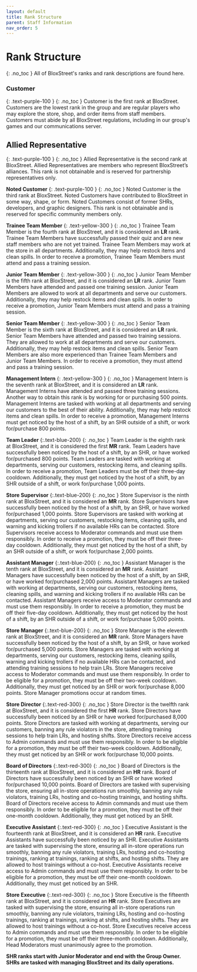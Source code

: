 ```yaml
---
layout: default
title: Rank Structure
parent: Staff Information
nav_order: 5
---
```

# Rank Structure
{: .no_toc }
All of BloxStreet's ranks and rank descriptions are found here.

### **Customer**
{: .text-purple-100 }
{: .no_toc }
Customer is the first rank at BloxStreet. Customers are the lowest rank in the group and are regular players who may explore the store, shop, and order items from staff members. Customers must abide by all BloxStreet regulations, including in our group's games and our communications server.

## **Allied Representative** 
{: .text-purple-100 }
{: .no_toc }
Allied Representative is the second rank at BloxStreet. Allied Representatives are members who represent BloxStreet’s alliances. This rank is not obtainable and is reserved for partnership representatives only.

**Noted Customer**
{: .text-purple-100 }
{: .no_toc }
Noted Customer is the third rank at BloxStreet. Noted Customers have contributed to BloxStreet in some way, shape, or form. Noted Customers consist of former SHRs, developers, and graphic designers. This rank is not obtainable and is reserved for specific community members only. 

**Trainee Team Member** 
{: .text-yellow-300 }
{: .no_toc }
Trainee Team Member is the fourth rank at BloxStreet, and it is considered an **LR** rank. Trainee Team Members have successfully passed their quiz and are new staff members who are not yet trained. Trainee Team Members may work at the store in all departments. Additionally, they may help restock items and clean spills. In order to receive a promotion, Trainee Team Members must attend and pass a training session.

**Junior Team Member**
{: .text-yellow-300 }
{: .no_toc }
Junior Team Member is the fifth rank at BloxStreet, and it is considered an **LR** rank. Junior Team Members have attended and passed one training session. Junior Team Members are allowed to work at all departments and serve our customers. Additionally, they may help restock items and clean spills. In order to receive a promotion, Junior Team Members must attend and pass a training session.

**Senior Team Member**
{: .text-yellow-300 }
{: .no_toc }
Senior Team Member is the sixth rank at BloxStreet, and it is considered an **LR** rank. Senior Team Members have attended and passed two training sessions. They are allowed to work at all departments and serve our customers. Additionally, they may help restock items and clean spills. Senior Team Members are also more experienced than Trainee Team Members and Junior Team Members. In order to receive a promotion, they must attend and pass a training session.

**Management Intern**
{: .text-yellow-300 }
{: .no_toc }
Management Intern is the seventh rank at BloxStreet, and it is considered an **LR** rank. Management Interns have attended and passed three training sessions. Another way to obtain this rank is by working for or purchasing 500 points. Management Interns are tasked with working at all departments and serving our customers to the best of their ability. Additionally, they may help restock items and clean spills. In order to receive a promotion, Management Interns must get noticed by the host of a shift, by an SHR outside of a shift, or work for/purchase 800 points.

**Team Leader** 
{:.text-blue-200}
{: .no_toc }
Team Leader is the eighth rank at BloxStreet, and it is considered the first **MR** rank. Team Leaders have successfully been noticed by the host of a shift, by an SHR, or have worked for/purchased 800 points. Team Leaders are tasked with working at departments, serving our customers, restocking items, and cleaning spills. In order to receive a promotion, Team Leaders must be off their three-day cooldown. Additionally, they must get noticed by the host of a shift, by an SHR outside of a shift, or work for/purchase 1,000 points.

**Store Supervisor** 
{:.text-blue-200}
{: .no_toc }
Store Supervisor is the ninth rank at BloxStreet, and it is considered an **MR** rank. Store Supervisors have successfully been noticed by the host of a shift, by an SHR, or have worked for/purchased 1,000 points. Store Supervisors are tasked with working at departments, serving our customers, restocking items, cleaning spills, and warning and kicking trollers if no available HRs can be contacted. Store Supervisors receive access to Moderator commands and must use them responsibly. In order to receive a promotion, they must be off their three-day cooldown. Additionally, they must get noticed by the host of a shift, by an SHR outside of a shift, or work for/purchase 2,000 points.

**Assistant Manager** 
{:.text-blue-200}
{: .no_toc }
Assistant Manager is the tenth rank at BloxStreet, and it is considered an **MR** rank. Assistant Managers have successfully been noticed by the host of a shift, by an SHR, or have worked for/purchased 2,000 points. Assistant Managers are tasked with working at departments, serving our customers, restocking items, cleaning spills, and warning and kicking trollers if no available HRs can be contacted. Assistant Managers receive access to Moderator commands and must use them responsibly. In order to receive a promotion, they must be off their five-day cooldown. Additionally, they must get noticed by the host of a shift, by an SHR outside of a shift, or work for/purchase 5,000 points.

**Store Manager**
{:.text-blue-200}
{: .no_toc }
Store Manager is the eleventh rank at BloxStreet, and it is considered an **MR** rank. Store Managers have successfully been noticed by the host of a shift, by an SHR, or have worked for/purchased 5,000 points. Store Managers are tasked with working at departments, serving our customers, restocking items, cleaning spills, warning and kicking trollers if no available HRs can be contacted, and attending training sessions to help train LRs. Store Managers receive access to Moderator commands and must use them responsibly. In order to be eligible for a promotion, they must be off their two-week cooldown. Additionally, they must get noticed by an SHR or work for/purchase 8,000 points. Store Manager promotions occur at random times.

**Store Director** 
{:.text-red-300}
{: .no_toc }
Store Director is the twelfth rank at BloxStreet, and it is considered the first **HR** rank. Store Directors have successfully been noticed by an SHR or have worked for/purchased 8,000 points. Store Directors are tasked with working at departments, serving our customers, banning any rule violators in the store, attending training sessions to help train LRs, and hosting shifts. Store Directors receive access to Admin commands and must use them responsibly. In order to be eligible for a promotion, they must be off their two-week cooldown. Additionally, they must get noticed by an SHR or work for/purchase 10,000 points.

**Board of Directors**
{:.text-red-300}
{: .no_toc }
Board of Directors is the thirteenth rank at BloxStreet, and it is considered an **HR** rank. Board of Directors have successfully been noticed by an SHR or have worked for/purchased 10,000 points. Board of Directors are tasked with supervising the store, ensuring all in-store operations run smoothly, banning any rule violators, training LRs, hosting and co-hosting trainings, and hosting shifts. Board of Directors receive access to Admin commands and must use them responsibly. In order to be eligible for a promotion, they must be off their one-month cooldown. Additionally, they must get noticed by an SHR.

**Executive Assistant**
{:.text-red-300}
{: .no_toc }
Executive Assistant is the fourteenth rank at BloxStreet, and it is considered an **HR** rank. Executive Assistants have successfully been noticed by an SHR. Executive Assistants are tasked with supervising the store, ensuring all in-store operations run smoothly, banning any rule violators, training LRs, hosting and co-hosting trainings, ranking at trainings, ranking at shifts, and hosting shifts. They are allowed to host trainings without a co-host. Executive Assistants receive access to Admin commands and must use them responsibly. In order to be eligible for a promotion, they must be off their one-month cooldown. Additionally, they must get noticed by an SHR.

**Store Executive** 
{:.text-red-300}
{: .no_toc }
Store Executive is the fifteenth rank at BloxStreet, and it is considered an **HR** rank. Store Executives are tasked with supervising the store, ensuring all in-store operations run smoothly, banning any rule violators, training LRs, hosting and co-hosting trainings, ranking at trainings, ranking at shifts, and hosting shifts. They are allowed to host trainings without a co-host. Store Executives receive access to Admin commands and must use them responsibly. In order to be eligible for a promotion, they must be off their three-month cooldown. Additionally, Head Moderators must unanimously agree to the promotion.

**SHR ranks start with Junior Moderator and end with the Group Owner. SHRs are tasked with managing BloxStreet and its daily operations.**
